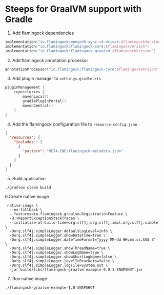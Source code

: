 # Steeps for GraalVM support with Gradle

1. Add flamingock dependencies 
```kotlin
implementation("io.flamingock:mongodb-sync-v4-driver:$flamingockVersion")
implementation("io.flamingock:flamingock-core:$flamingockVersion")
implementation("io.flamingock:flamingock-graalvm:$flamingockVersion")
```

2. Add flamingock annotation processor
```kotlin
annotationProcessor("io.flamingock:flamingock-core:$flamingockVersion")
```

3. Add plugin manager to `settings.gradle.kts`
```kotlin
pluginManagement {
    repositories {
        mavenLocal()
        gradlePluginPortal()
        mavenCentral()
    }
}
```

4. Add the flamingock configuration file to `resource-config.json`
```json
{
  "resources": {
    "includes": [
      {
        "pattern": "META-INF/flamingock-metadata.json"
      }
    ]
  }
}
```

5. Build application
```shell
./gradlew clean build
```

6.Create native image
```shell
 native-image \
  --no-fallback \
  --features=io.flamingock.graalvm.RegistrationFeature \
  -H:+ReportExceptionStackTraces \
  --initialize-at-build-time=org.slf4j,org.slf4j.impl,org.slf4j.simple \
  -Dorg.slf4j.simpleLogger.defaultLogLevel=info \
  -Dorg.slf4j.simpleLogger.showDateTime=true \
  -Dorg.slf4j.simpleLogger.dateTimeFormat="yyyy-MM-dd HH:mm:ss:SSS Z" \
  -Dorg.slf4j.simpleLogger.showThreadName=true \
  -Dorg.slf4j.simpleLogger.showLogName=true \
  -Dorg.slf4j.simpleLogger.showShortLogName=false \
  -Dorg.slf4j.simpleLogger.levelInBrackets=false \
  -Dorg.slf4j.simpleLogger.logFile=System.out \
  -jar build/libs/flamingock-graalvm-example-0.0.1-SNAPSHOT.jar

```

7. Run native image
```shell
./flamingock-graalvm-example-1.0-SNAPSHOT
```

